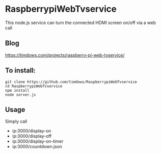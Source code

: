 # RaspberrypiWebTvservice

This node.js service can turn the connected HDMI screen on/off via a web call

## Blog
https://timdows.com/projects/raspberry-pi-web-tvservice/

## To install:
```
git clone https://github.com/timdows/RaspberrypiWebTvservice
cd RaspberrypiWebTvservice
npm install
node server.js
```

## Usage
Simply call 
- ip:3000/display-on
- ip:3000/display-off 
- ip:3000/display-on-timer
- ip:3000/countdown.json

